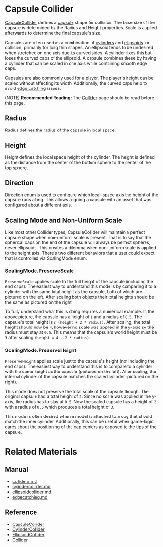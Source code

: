 # Capsule Collider
[CapsuleCollider](https://plasmaengine.github.io/PlasmaDocs/Plasma1/C++/code_reference/class_reference/capsulecollider.md) defines a [capsule](https://en.wikipedia.org/wiki/Capsule_(geometry) ) shape for collision. The base size of the capsule is determined by the Radius  and Height  properties. Scale is applied afterwards to determine the final capsule's size.

Capsules are often used as a combination of [cylinders](https://plasmaengine.github.io/PlasmaDocs/Plasma1/Editor/physics/colliders/cylindercollider.md) and [ellipsoids](https://plasmaengine.github.io/PlasmaDocs/Plasma1/Editor/physics/colliders/ellipsoidcollider.md) for collision, primarily for long thin shapes.  An ellipsoid tends to be undesired when stretched on one axis due its curved sides. A cylinder fixes this but loses the curved caps of the ellipsoid. A capsule combines these by having a cylinder that can be scaled in one axis while containing smooth edge caps.

Capsules are also commonly used for a player. The player's height can be scaled without affecting its width. Additionally, the curved caps help to avoid [edge catching](https://plasmaengine.github.io/PlasmaDocs/Plasma1/Editor/physics/colliders/physicstroubleshooting/edgecatching.md) issues.

(NOTE) **Recommended Reading:** The [Collider](https://plasmaengine.github.io/PlasmaDocs/Plasma1/Editor/physics/colliders.md) page should be read before this page.


## Radius
Radius  defines the radius of the capsule in local space.

## Height
Height  defines the local space height of the cylinder. The height is defined as the distance from the center of the bottom sphere to the center of the top sphere.

## Direction
Direction enum is used to configure which local-space axis the height of the capsule runs along. This allows aligning a capsule with an asset that was configured about a different axis.

## Scaling Mode and Non-Uniform Scale
Like most other Collider types, CapsuleCollider will maintain a perfect capsule shape when non-uniform scale is present. That is to say that the spherical caps on the end of the capsule will always be perfect spheres, never ellipsoids. This creates a dilemma when non-uniform scale is applied to the height axis. There's two different behaviors that a user could expect that is controlled via ScalingMode enum:

###  ScalingMode.PreserveScale

`PreserveScale` applies scale to the full height of the capsule (including the end caps). The easiest way to understand this mode is by comparing it to a cylinder with the same total height as the capsule, both of which are pictured on the left. After scaling both objects their total heights should be the same as pictured on the right.

To fully understand what this is doing requires a numerical example. In the above picture, the capsule has a height of `1` and a radius of `0.5`. The capsule's total height is `2 (height + 2 * radius)`. After scaling, the total height should now be `4`, however no scale was applied in the y-axis so the radius must stay at `0.5`. This means that the capsule's world height must be `3` after scaling `(height = 4 - 2 * radius)`.

### ScalingMode.PreserveHeight

`PreserveHeight` applies scale just to the capsule's height (not including the end caps). The easiest way to understand this is to compare to a cylinder with the same height as the capsule (pictured on the left). After scaling, the internal cylinder of the capsule matches the scaled cylinder (pictured on the right).

This mode does not preserve the total scale of the capsule though. The original capsule had a total height of `2`. Since no scale was applied in the y-axis, the radius has to stay at `0.5`. Now the scaled capsule has a height of `2` with a radius of `0.5` which produces a total height of `3`.

This mode is often desired when a model is attached to a cog that should match the inner cylinder. Additionally, this can be useful when game-logic cares about the positioning of the cap centers as opposed to the tips of the capsule.

# Related Materials
## Manual
- [colliders.md](https://plasmaengine.github.io/PlasmaDocs/Plasma1/Editor/physics/colliders.md)
- [cylindercollider.md](https://plasmaengine.github.io/PlasmaDocs/Plasma1/Editor/physics/colliders/cylindercollider.md)
- [ellipsoidcollider.md](https://plasmaengine.github.io/PlasmaDocs/Plasma1/Editor/physics/colliders/ellipsoidcollider.md)
- [edgecatching.md](https://plasmaengine.github.io/PlasmaDocs/Plasma1/Editor/physics/colliders/physicstroubleshooting/edgecatching.md)

## Reference
- [CapsuleCollider](https://plasmaengine.github.io/PlasmaDocs/Plasma1/C++/code_reference/class_reference/capsulecollider.md)
- [CylinderCollider](https://plasmaengine.github.io/PlasmaDocs/Plasma1/C++/code_reference/class_reference/cylindercollider.md)
- [EllipsoidCollider](https://plasmaengine.github.io/PlasmaDocs/Plasma1/C++/code_reference/class_reference/ellipsoidcollider.md)
- [Collider](https://plasmaengine.github.io/PlasmaDocs/Plasma1/C++/code_reference/class_reference/collider.md)
 

 